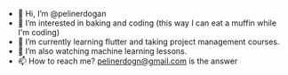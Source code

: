 - 👋 Hi, I’m @pelinerdogan
- 👀 I’m interested in baking and coding (this way I can eat a muffin while I'm coding)
- 🌱 I’m currently learning flutter and taking project management courses.
- 💞️ I’m also watching machine learning lessons. 
- 📫 How to reach me? pelinerdogn@gmail.com is the answer

